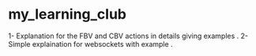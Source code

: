 # my_learning_club
1- Explanation for the  FBV and CBV actions in details giving examples .
2- Simple explaination for websockets with example .
